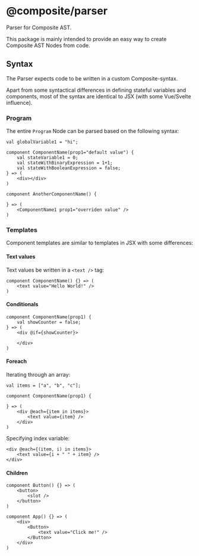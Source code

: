 # @composite/parser

Parser for Composite AST. 

This package is mainly intended to provide an easy way to create Composite AST Nodes from code.

## Syntax

The Parser expects code to be written in a custom Composite-syntax. 

Apart from some syntactical differences in defining stateful variables and components, most of the syntax are identical to JSX (with some Vue/Svelte influence).

### Program

The entire `Program` Node can be parsed based on the following syntax:

```
val globalVariable1 = "hi";

component ComponentName(prop1="default value") {
    val stateVariable1 = 0;
    val stateWithBinaryExpression = 1+1;
    val stateWithBooleanExpression = false;
} => (
    <div></div>
)

component AnotherComponentName() {

} => (
    <ComponentName1 prop1="overriden value" />
)
```

### Templates

Component templates are similar to templates in JSX with some differences:

#### Text values

Text values be written in a `<text />` tag:

```
component ComponentName() {} => (
    <text value="Hello World!" />
)
```

#### Conditionals

```
component ComponentName(prop1) {
    val showCounter = false;
} => (
    <div @if={showCounter}>

    </div>
)
```

#### Foreach

Iterating through an array: 
```
val items = ["a", "b", "c"];

component ComponentName(prop1) {

} => (
    <div @each={item in items}>
        <text value={item} />
    </div>
)
```

Specifying index variable:
```
<div @each={(item, i) in items}>
    <text value={i + " " + item} />
</div>
```

#### Children

```
component Button() {} => (
    <button>
        <slot />
    </button>
)

component App() {} => (
    <div>
        <Button>
            <text value="Click me!" />
        </Button>
    </div>
)
```

